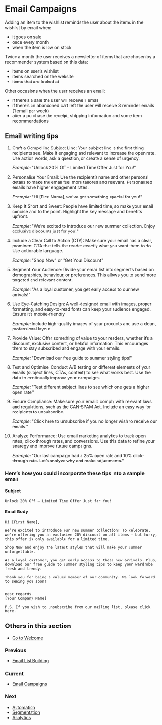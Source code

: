 # Email Campaigns

Adding an item to the wishlist reminds the user about the items in the wishlist by email when:

* it goes on sale
* once every month
* when the item is low on stock

Twice a month the user receives a newsletter of items that are chosen by a recommender system based on this data:

* items on user’s wishlist
* items searched on the website
* items that are looked at

Other occasions when the user receives an email:

* if there’s a sale the user will receive 1 email
* if there’s an abandoned cart left the user will receive 3 reminder emails (1 email per week)
* after a purchase the receipt, shipping information and some item recommendations

## Email writing tips

1. Craft a Compelling Subject Line: Your subject line is the first thing recipients see. Make it engaging and relevant to increase the open rate. Use action words, ask a question, or create a sense of urgency.

    *Example:* "Unlock 20% Off – Limited Time Offer Just for You!"

2. Personalise Your Email: Use the recipient’s name and other personal details to make the email feel more tailored and relevant. Personalised emails have higher engagement rates.

    *Example:* "Hi [First Name], we've got something special for you!"

3. Keep It Short and Sweet: People have limited time, so make your email concise and to the point. Highlight the key message and benefits upfront.

    *Example:* "We’re excited to introduce our new summer collection. Enjoy exclusive discounts just for you!"

4. Include a Clear Call to Action (CTA): Make sure your email has a clear, prominent CTA that tells the reader exactly what you want them to do. Use actionable language.

    *Example:* "Shop Now" or "Get Your Discount"

5. Segment Your Audience: Divide your email list into segments based on demographics, behaviour, or preferences. This allows you to send more targeted and relevant content.

    *Example:* "As a loyal customer, you get early access to our new arrivals!"

6. Use Eye-Catching Design: A well-designed email with images, proper formatting, and easy-to-read fonts can keep your audience engaged. Ensure it’s mobile-friendly.

    *Example:* Include high-quality images of your products and use a clean, professional layout.

7. Provide Value: Offer something of value to your readers, whether it’s a discount, exclusive content, or helpful information. This encourages them to stay subscribed and engage with your emails.

    *Example:* "Download our free guide to summer styling tips!"

8. Test and Optimise: Conduct A/B testing on different elements of your emails (subject lines, CTAs, content) to see what works best. Use the data to continually improve your campaigns.

    *Example:* "Test different subject lines to see which one gets a higher open rate."

9. Ensure Compliance: Make sure your emails comply with relevant laws and regulations, such as the CAN-SPAM Act. Include an easy way for recipients to unsubscribe.

    *Example:* "Click here to unsubscribe if you no longer wish to receive our emails."

10. Analyze Performance: Use email marketing analytics to track open rates, click-through rates, and conversions. Use this data to refine your strategy and improve future campaigns.

    *Example:* "Our last campaign had a 25% open rate and 10% click-through rate. Let’s analyze why and make adjustments."

### Here’s how you could incorporate these tips into a sample email

#### Subject

```text
Unlock 20% Off – Limited Time Offer Just for You!
```

#### Email Body

```text
Hi [First Name],

We’re excited to introduce our new summer collection! To celebrate, we're offering you an exclusive 20% discount on all items – but hurry, this offer is only available for a limited time.

Shop Now and enjoy the latest styles that will make your summer unforgettable.

As a loyal customer, you get early access to these new arrivals. Plus, download our free guide to summer styling tips to keep your wardrobe fresh and trendy.

Thank you for being a valued member of our community. We look forward to seeing you soon!


Best regards,
[Your Company Name]

P.S. If you wish to unsubscribe from our mailing list, please click here.
```

## Others in this section

* [Go to Welcome](../Welcome.md)

### Previous

* [Email List Building](../6.%20Email%20Marketing/Email%20List%20Building.md)

### Current

* [Email Campaigns](../6.%20Email%20Marketing/Email%20Campaigns.md)

### Next

* [Automation](../6.%20Email%20Marketing/Automation.md)
* [Segmentation](../6.%20Email%20Marketing/Segmentation.md)
* [Analytics](../6.%20Email%20Marketing/Automation.md)
